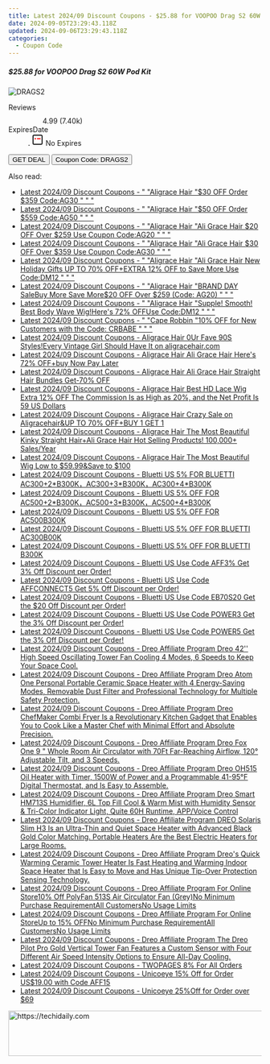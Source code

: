 ```yaml
---
title: Latest 2024/09 Discount Coupons - $25.88 for VOOPOO Drag S2 60W Pod Kit
date: 2024-09-05T23:29:43.118Z
updated: 2024-09-06T23:29:43.118Z
categories:
  - Coupon Code
---
```



<div class="max-w-4xl mx-auto grid grid-cols-1 lg:max-w-5xl lg:gap-x-20 lg:grid-cols-2">
  <div class="relative p-3 col-start-1 row-start-1 flex flex-col-reverse rounded-lg bg-gradient-to-t from-black/75 via-black/0 sm:bg-none sm:row-start-2 sm:p-0 lg:row-start-1">
    <h5 class="mt-1 text-lg font-semibold text-white sm:text-slate-900 md:text-2xl dark:sm:text-white">$25.88 for VOOPOO Drag S2 60W Pod Kit</h5>
  </div>
  
  <div class="col-start-1 col-end-3 row-start-1 grid gap-4 sm:mb-6 sm:grid-cols-4 lg:col-start-2 lg:row-span-6 lg:row-end-6 lg:mb-0 lg:gap-6">
      <img src="https://static.shareasale.com/image/59344/deal/VOOPOODragS260WPodKit_00.jpg" onClick="javascript:window.open(decodeURIComponent('https%3A%2F%2Fwww.shareasale.com%2Fu.cfm%3Fd%3D1086303%26m%3D59344%26u%3D4338022'), '_blank');void(0);" alt="DRAGS2" class="h-60 w-full rounded-lg object-cover sm:col-span-2 sm:h-52 lg:col-span-full" loading="lazy" />
    
  </div>
  <dl class="row-start-2 mt-4 flex items-center text-xs font-medium sm:row-start-3 sm:mt-1 md:mt-2.5 lg:row-start-2">
    <dt class="sr-only">Reviews</dt>
    <dd class="flex items-center text-indigo-600 dark:text-indigo-400">
      <svg width="24" height="24" fill="none" aria-hidden="true" class="mr-1 stroke-current dark:stroke-indigo-500">
        <path d="m12 5 2 5h5l-4 4 2.103 5L12 16l-5.103 3L9 14l-4-4h5l2-5Z" stroke-width="2" stroke-linecap="round" stroke-linejoin="round" />
      </svg>
      <span>4.99 <span class="font-normal text-slate-400">(7.40k)</span></span>
    </dd>
    <dt class="sr-only">ExpiresDate</dt>
    <dd class="flex items-center">
      <svg width="2" height="2" aria-hidden="true" fill="currentColor" class="mx-3 text-slate-300">
        <circle cx="1" cy="1" r="1" />
      </svg>
      <svg width="24" height="24" viewBox="0 0 24 24" fill="none" stroke="currentColor" stroke-width="2">
        <rect x="3" y="3" width="18" height="18" rx="2" fill="#fff" />
        <path d="M6 10L18 10" stroke="red" stroke-width="2" fill="none" />
        <path d="M10 6L10 18" stroke="#fff" stroke-width="2" fill="none" />
      </svg>
      No Expires    </dd>
  </dl>
  <div class="col-start-1 row-start-3 mt-4 self-center sm:col-start-2 sm:row-span-2 sm:row-start-2 sm:mt-0 lg:col-start-1 lg:row-start-3 lg:row-end-4 lg:mt-6">
    <button type="button" onClick="javascript:window.open(decodeURIComponent('https%3A%2F%2Fwww.shareasale.com%2Fu.cfm%3Fd%3D1086303%26m%3D59344%26u%3D4338022'), '_blank');void(0);" class="rounded-lg bg-red-600 px-3 py-2 text-sm font-medium leading-6 text-white">GET DEAL</button>
    <button type="button" onClick="javascript:window.open(decodeURIComponent('https%3A%2F%2Fwww.shareasale.com%2Fu.cfm%3Fd%3D1086303%26m%3D59344%26u%3D4338022'), '_blank');void(0);" class="border-dashed border-2 border-indigo-600 bg-green-100 text-sm leading-6 font-medium py-2 px-3 rounded-lg">Coupon Code: DRAGS2</button>
  </div>
  <p class="col-start-1 mt-4 text-sm leading-6 sm:col-span-2 lg:col-span-1 lg:row-start-4 lg:mt-6 dark:text-slate-400">
     
  </p>
</div>
<span class="atpl-alsoreadstyle">Also read:</span>
<div><ul>
<li><a href="https://coupons.techidaily.com/coupon-1671182-app-19272-impact/"><u>Latest 2024/09 Discount Coupons - " "Aligrace Hair "$30 OFF Order $359 Code:AG30 " " "</u></a></li>
<li><a href="https://coupons.techidaily.com/coupon-1671183-app-19272-impact/"><u>Latest 2024/09 Discount Coupons - " "Aligrace Hair "$50 OFF Order $559 Code:AG50 " " "</u></a></li>
<li><a href="https://coupons.techidaily.com/coupon-1693819-app-19272-impact/"><u>Latest 2024/09 Discount Coupons - " "Aligrace Hair "Ali Grace Hair $20 OFF Over $259 Use Coupon Code:AG20 " " "</u></a></li>
<li><a href="https://coupons.techidaily.com/coupon-1695443-app-19272-impact/"><u>Latest 2024/09 Discount Coupons - " "Aligrace Hair "Ali Grace Hair $30 OFF Over $359 Use Coupon Code:AG30 " " "</u></a></li>
<li><a href="https://coupons.techidaily.com/coupon-1689396-app-19272-impact/"><u>Latest 2024/09 Discount Coupons - " "Aligrace Hair "Ali Grace Hair New Holiday Gifts UP TO 70% OFF+EXTRA 12% OFF to Save More Use Code:DM12 " " "</u></a></li>
<li><a href="https://coupons.techidaily.com/coupon-1671181-app-19272-impact/"><u>Latest 2024/09 Discount Coupons - " "Aligrace Hair "BRAND DAY SaleBuy More Save More$20 OFF Over $259 (Code: AG20) " " "</u></a></li>
<li><a href="https://coupons.techidaily.com/coupon-1700026-app-19272-impact/"><u>Latest 2024/09 Discount Coupons - " "Aligrace Hair "Supple! Smooth! Best Body Wave Wig!Here's 72% OFFUse Code:DM12 " " "</u></a></li>
<li><a href="https://coupons.techidaily.com/coupon-2037452-app-18460-impact/"><u>Latest 2024/09 Discount Coupons - " "Cape Robbin "10% OFF for New Customers with the Code: CRBABE " " "</u></a></li>
<li><a href="https://coupons.techidaily.com/coupon-1698894-app-19272-impact/"><u>Latest 2024/09 Discount Coupons - Aligrace Hair 0Ur Fave 90S Styles!Every Vintage Girl Should Have It on aligracehair.com</u></a></li>
<li><a href="https://coupons.techidaily.com/coupon-1692592-app-19272-impact/"><u>Latest 2024/09 Discount Coupons - Aligrace Hair Ali Grace Hair Here's 72% OFF+buy Now Pay Later</u></a></li>
<li><a href="https://coupons.techidaily.com/coupon-1696981-app-19272-impact/"><u>Latest 2024/09 Discount Coupons - Aligrace Hair Ali Grace Hair Straight Hair Bundles Get-70% OFF</u></a></li>
<li><a href="https://coupons.techidaily.com/coupon-1671152-app-19272-impact/"><u>Latest 2024/09 Discount Coupons - Aligrace Hair Best HD Lace Wig Extra 12% OFF The Commission Is as High as 20%, and the Net Profit Is 59 US Dollars</u></a></li>
<li><a href="https://coupons.techidaily.com/coupon-1692758-app-19272-impact/"><u>Latest 2024/09 Discount Coupons - Aligrace Hair Crazy Sale on Aligracehair&UP TO 70% OFF+BUY 1 GET 1</u></a></li>
<li><a href="https://coupons.techidaily.com/coupon-1697897-app-19272-impact/"><u>Latest 2024/09 Discount Coupons - Aligrace Hair The Most Beautiful Kinky Straight Hair+Ali Grace Hair Hot Selling Products! 100,000+ Sales/Year</u></a></li>
<li><a href="https://coupons.techidaily.com/coupon-1690825-app-19272-impact/"><u>Latest 2024/09 Discount Coupons - Aligrace Hair The Most Beautiful Wig Low to $59.99&Save to $100</u></a></li>
<li><a href="https://coupons.techidaily.com/coupon-2133069-app-17108-impact/"><u>Latest 2024/09 Discount Coupons - Bluetti US 5% FOR BLUETTI AC300+2*B300K，AC300+3*B300K，AC300+4*B300K</u></a></li>
<li><a href="https://coupons.techidaily.com/coupon-2133071-app-17108-impact/"><u>Latest 2024/09 Discount Coupons - Bluetti US 5% OFF FOR AC500+2*B300K，AC500+3*B300K，AC500+4*B300K</u></a></li>
<li><a href="https://coupons.techidaily.com/coupon-2132159-app-17108-impact/"><u>Latest 2024/09 Discount Coupons - Bluetti US 5% OFF FOR AC500B300K</u></a></li>
<li><a href="https://coupons.techidaily.com/coupon-2132158-app-17108-impact/"><u>Latest 2024/09 Discount Coupons - Bluetti US 5% OFF FOR BLUETTI AC300B00K</u></a></li>
<li><a href="https://coupons.techidaily.com/coupon-2132137-app-17108-impact/"><u>Latest 2024/09 Discount Coupons - Bluetti US 5% OFF FOR BLUETTI B300K</u></a></li>
<li><a href="https://coupons.techidaily.com/coupon-2127682-app-17108-impact/"><u>Latest 2024/09 Discount Coupons - Bluetti US Use Code AFF3% Get 3% Off Discount per Order!</u></a></li>
<li><a href="https://coupons.techidaily.com/coupon-2127713-app-17108-impact/"><u>Latest 2024/09 Discount Coupons - Bluetti US Use Code AFFCONNECT5 Get 5% Off Discount per Order!</u></a></li>
<li><a href="https://coupons.techidaily.com/coupon-2127710-app-17108-impact/"><u>Latest 2024/09 Discount Coupons - Bluetti US Use Code EB70S20 Get the $20 Off Discount per Order!</u></a></li>
<li><a href="https://coupons.techidaily.com/coupon-2127703-app-17108-impact/"><u>Latest 2024/09 Discount Coupons - Bluetti US Use Code POWER3 Get the 3% Off Discount per Order!</u></a></li>
<li><a href="https://coupons.techidaily.com/coupon-2127705-app-17108-impact/"><u>Latest 2024/09 Discount Coupons - Bluetti US Use Code POWER5 Get the 3% Off Discount per Order!</u></a></li>
<li><a href="https://coupons.techidaily.com/coupon-1970229-app-17463-impact/"><u>Latest 2024/09 Discount Coupons - Dreo Affiliate Program Dreo 42'' High Speed Oscillating Tower Fan Cooling 4 Modes, 6 Speeds to Keep Your Space Cool.</u></a></li>
<li><a href="https://coupons.techidaily.com/coupon-1926528-app-17463-impact/"><u>Latest 2024/09 Discount Coupons - Dreo Affiliate Program Dreo Atom One Personal Portable Ceramic Space Heater with 4 Energy-Saving Modes, Removable Dust Filter and Professional Technology for Multiple Safety Protection.</u></a></li>
<li><a href="https://coupons.techidaily.com/coupon-1926499-app-17463-impact/"><u>Latest 2024/09 Discount Coupons - Dreo Affiliate Program Dreo ChefMaker Combi Fryer Is a Revolutionary Kitchen Gadget that Enables You to Cook Like a Master Chef with Minimal Effort and Absolute Precision.</u></a></li>
<li><a href="https://coupons.techidaily.com/coupon-1970228-app-17463-impact/"><u>Latest 2024/09 Discount Coupons - Dreo Affiliate Program Dreo Fox One 9 " Whole Room Air Circulator with 70Ft Far-Reaching Airflow, 120° Adjustable Tilt, and 3 Speeds.</u></a></li>
<li><a href="https://coupons.techidaily.com/coupon-1926523-app-17463-impact/"><u>Latest 2024/09 Discount Coupons - Dreo Affiliate Program Dreo OH515 Oil Heater with Timer, 1500W of Power and a Programmable 41-95°F Digital Thermostat, and Is Easy to Assemble.</u></a></li>
<li><a href="https://coupons.techidaily.com/coupon-1926519-app-17463-impact/"><u>Latest 2024/09 Discount Coupons - Dreo Affiliate Program Dreo Smart HM713S Humidifier, 6L Top Fill Cool & Warm Mist with Humidity Sensor & Tri-Color Indicator Light, Quite 60H Runtime, APP/Voice Control</u></a></li>
<li><a href="https://coupons.techidaily.com/coupon-1926527-app-17463-impact/"><u>Latest 2024/09 Discount Coupons - Dreo Affiliate Program DREO Solaris Slim H3 Is an Ultra-Thin and Quiet Space Heater with Advanced Black Gold Color Matching. Portable Heaters Are the Best Electric Heaters for Large Rooms.</u></a></li>
<li><a href="https://coupons.techidaily.com/coupon-1970230-app-17463-impact/"><u>Latest 2024/09 Discount Coupons - Dreo Affiliate Program Dreo's Quick Warming Ceramic Tower Heater Is Fast Heating and Warming Indoor Space Heater that Is Easy to Move and Has Unique Tip-Over Protection Sensing Technology.</u></a></li>
<li><a href="https://coupons.techidaily.com/coupon-1926589-app-17463-impact/"><u>Latest 2024/09 Discount Coupons - Dreo Affiliate Program For Online Store10% Off PolyFan 513S Air Circulator Fan (Grey)No Minimum Purchase RequirementAll CustomersNo Usage Limits</u></a></li>
<li><a href="https://coupons.techidaily.com/coupon-1926569-app-17463-impact/"><u>Latest 2024/09 Discount Coupons - Dreo Affiliate Program For Online StoreUp to 15% OFFNo Minimum Purchase RequirementAll CustomersNo Usage Limits</u></a></li>
<li><a href="https://coupons.techidaily.com/coupon-1926520-app-17463-impact/"><u>Latest 2024/09 Discount Coupons - Dreo Affiliate Program The Dreo Pilot Pro Gold Vertical Tower Fan Features a Custom Sensor with Four Different Air Speed Intensity Options to Ensure All-Day Cooling.</u></a></li>
<li><a href="https://coupons.techidaily.com/coupon-1608877-app-18544-impact/"><u>Latest 2024/09 Discount Coupons - TWOPAGES 8% For All Orders</u></a></li>
<li><a href="https://coupons.techidaily.com/coupon-1873460-app-18498-impact/"><u>Latest 2024/09 Discount Coupons - Unicoeye 15% Off for Order US$19.00 with Code AFF15</u></a></li>
<li><a href="https://coupons.techidaily.com/coupon-1660531-app-18498-impact/"><u>Latest 2024/09 Discount Coupons - Unicoeye 25%Off for Order over $69</u></a></li>
</ul></div>

<ins class="adsbygoogle"
      style="display:block"
      data-ad-client="ca-pub-7571918770474297"
      data-ad-slot="8358498916"
      data-ad-format="auto"
      data-full-width-responsive="true"></ins>
<!-- affiliate ads begin -->
<a href="https://appsumo.8odi.net/c/5597632/2123732/7443" target="_top" id="2123732">
  <img src="//a.impactradius-go.com/display-ad/7443-2123732" border="0" alt="https://techidaily.com" width="600" height="90"/>
</a>
<img height="0" width="0" src="https://appsumo.8odi.net/i/5597632/2123732/7443" style="position:absolute;visibility:hidden;" border="0" />
<!-- affiliate ads end -->